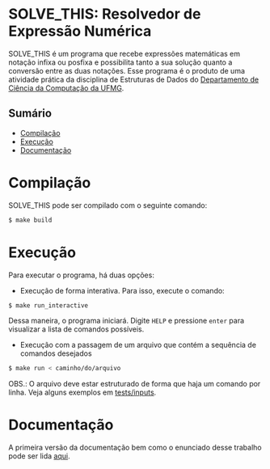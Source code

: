 # SOLVE_THIS: Resolvedor de Expressão Numérica
SOLVE_THIS é um programa que recebe expressões matemáticas em notação infixa ou posfixa e possibilita tanto a sua solução quanto a conversão entre as duas notações.
Esse programa é o produto de uma atividade prática da disciplina de Estruturas de Dados do [Departamento de Ciência da Computação da UFMG](https://dcc.ufmg.br/).

## Sumário
- [Compilação](#Compilação)
- [Execução](#Execução)
- [Documentação](#Documentação)

# Compilação
SOLVE_THIS pode ser compilado com o seguinte comando:

``` sh
$ make build
```

# Execução
Para executar o programa, há duas opções:
- Execução de forma interativa. Para isso, execute o comando:

``` sh
$ make run_interactive
```

Dessa maneira, o programa iniciará. Digite ``HELP`` e pressione ``enter`` para visualizar a lista de comandos possíveis.

- Execução com a passagem de um arquivo que contém a sequência de comandos desejados

``` sh
$ make run < caminho/do/arquivo
```

OBS.: O arquivo deve estar estruturado de forma que haja um comando por linha. Veja alguns exemplos em [tests/inputs](https://github.com/luk3rr/SOLVE_THIS/tree/main/tests/inputs).

# Documentação
A primeira versão da documentação bem como o enunciado desse trabalho pode ser lida [aqui](https://github.com/luk3rr/SOLVE_THIS/tree/main/docs).
